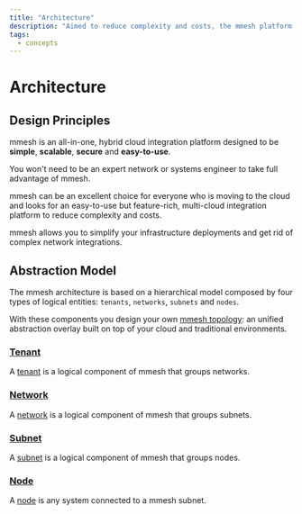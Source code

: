 ```yaml
---
title: "Architecture"
description: "Aimed to reduce complexity and costs, the mmesh platform is a hybrid cloud integration platform designed to be simple, scalable, secure and easy-to-use."
tags:
  - concepts
---
```


# Architecture

## Design Principles

mmesh is an all-in-one, hybrid cloud integration platform designed to be **simple**, **scalable**, **secure** and **easy-to-use**.

You won't need to be an expert network or systems engineer to take full advantage of mmesh.

mmesh can be an excellent choice for everyone who is moving to the cloud and looks for an easy-to-use but feature-rich, multi-cloud integration platform to reduce complexity and costs.

mmesh allows you to simplify your infrastructure deployments and get rid of complex network integrations.

## Abstraction Model

The mmesh architecture is based on a hierarchical model composed by four types of logical entities: `tenants`, `networks`, `subnets` and `nodes`.

With these components you design your own [mmesh topology](/docs/platform/networking/topology/): an unified abstraction overlay built on top of your cloud and traditional environments.

### [Tenant](/docs/platform/networking/topology/#tenant)

A [tenant](/docs/platform/networking/topology/#tenant) is a logical component of mmesh that groups networks.

### [Network](/docs/platform/networking/topology/#network)

A [network](/docs/platform/networking/topology/#network) is a logical component of mmesh that groups subnets.

### [Subnet](/docs/platform/networking/topology/#subnet)

A [subnet](/docs/platform/networking/topology/#subnet) is a logical component of mmesh that groups nodes.

### [Node](/docs/platform/networking/nodes/)

A [node](/docs/platform/networking/nodes/) is any system connected to a mmesh subnet.
